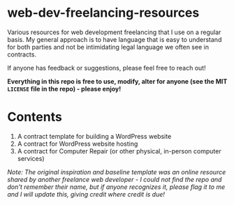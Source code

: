 # web-dev-freelancing-resources

Various resources for web development freelancing that I use on a regular basis. My general approach is to have language that is easy to understand for both parties and not be intimidating legal language we often see in contracts.

If anyone has feedback or suggestions, please feel free to reach out!

**Everything in this repo is free to use, modify, alter for anyone (see the MIT `LICENSE` file in the repo) - please enjoy!**

# Contents

1. A contract template for building a WordPress website
2. A contract for WordPress website hosting
3. A contract for Computer Repair (or other physical, in-person computer services)

_Note: The original inspiration and baseline template was an online resource shared by another freelance web developer - I could not find the repo and don't remember their name, but if anyone recognizes it, please flag it to me and I will update this, giving credit where credit is due!_
